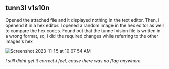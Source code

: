 ## tunn3l v1s10n

Opened the attached file and it displayed nothing in the text editor. Then, i openend it in a hex editor. I opened a random image in the hex editor as well to compare the hex codes.
Found out that the tunnel vision file is written in a wrong format, so, i did the required changes while referring to the other images's hex

![Screenshot 2023-11-15 at 10 07 54 AM](https://github.com/ArnDev7/picoCTF_writeup/assets/148140634/0575cbd2-e732-483c-b6a7-b1cc0295a05d)



*I still didnt get it correct i feel, cause there was no flag anywhere.* 
